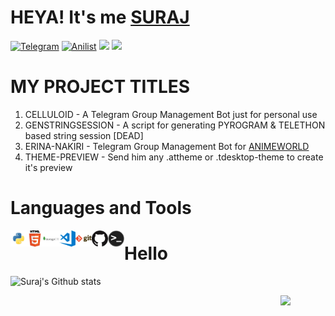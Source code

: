 # HEYA! It's me [SURAJ](https://t.me/thegreatsuraj) 


[![Telegram](https://img.shields.io/badge/telegram-1b77FF.svg?style=for-the-badge&logo=telegram)](https://t.me/Am_Suraj)
[![Anilist](https://img.shields.io/badge/Anilist-blue.svg?style=for-the-badge&logo=anilist)](https://anilist.co/user/thegreatsuraj/)
<a href="mailto:surajraj12444@gmail.com"><img src="https://img.shields.io/badge/Gmail-blue.svg?style=for-the-badge&logo=gmail"></a>
<a href="https://twitter.com/thegreatsuraj1"><img src="https://img.shields.io/badge/Twitter-blue.svg?style=for-the-badge&logo=twitter"></a>

# MY PROJECT TITLES
 
 1. CELLULOID - A Telegram Group Management Bot just for personal use 
 2. GENSTRINGSESSION - A script for generating PYROGRAM & TELETHON based string session [DEAD]
 3. ERINA-NAKIRI - Telegram Group Management Bot for [ANIMEWORLD](https://t.me/JOIN_ANIMEWORLD)
 4. THEME-PREVIEW - Send him any .attheme or .tdesktop-theme to create it's preview 

# Languages and Tools
<img align="left" alt="Python" width="26px" src="https://raw.githubusercontent.com/github/explore/80688e429a7d4ef2fca1e82350fe8e3517d3494d/topics/python/python.png" />
<img align="left" alt="HTML5" width="26px" src="https://raw.githubusercontent.com/github/explore/80688e429a7d4ef2fca1e82350fe8e3517d3494d/topics/html/html.png" />
<img align="left" alt="MongoDB" width="26px" src="https://raw.githubusercontent.com/github/explore/80688e429a7d4ef2fca1e82350fe8e3517d3494d/topics/mongodb/mongodb.png" />
<img align="left" alt="Visual Studio Code" width="26px" src="https://raw.githubusercontent.com/github/explore/80688e429a7d4ef2fca1e82350fe8e3517d3494d/topics/visual-studio-code/visual-studio-code.png" /> 
<img align="left" alt="Git" width="26px" src="https://raw.githubusercontent.com/github/explore/80688e429a7d4ef2fca1e82350fe8e3517d3494d/topics/git/git.png" />
<img align="left" alt="GitHub" width="26px" src="https://raw.githubusercontent.com/github/explore/78df643247d429f6cc873026c0622819ad797942/topics/github/github.png" />
<img align="left" alt="Terminal" width="26px" src="https://raw.githubusercontent.com/github/explore/80688e429a7d4ef2fca1e82350fe8e3517d3494d/topics/terminal/terminal.png" />



# Hello

![Suraj's Github stats](https://github-readme-stats.vercel.app/api?username=SurajRaj4542&show_icons=true&theme=midnight-purple)

<img src="https://64.media.tumblr.com/34784257378ce2c51675599159735772/tumblr_nd3b8i2gL01sedjuto1_400.gifv" align="right" width="72"/>

